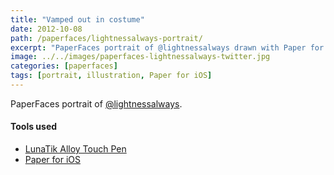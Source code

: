 ```yaml
---
title: "Vamped out in costume"
date: 2012-10-08
path: /paperfaces/lightnessalways-portrait/
excerpt: "PaperFaces portrait of @lightnessalways drawn with Paper for iOS on an iPad."
image: ../../images/paperfaces-lightnessalways-twitter.jpg
categories: [paperfaces]
tags: [portrait, illustration, Paper for iOS]
---
```


PaperFaces portrait of [@lightnessalways](https://twitter.com/lightnessalways).

#### Tools used

- [LunaTik Alloy Touch Pen](https://www.amazon.com/gp/product/B00821TR7G/ref=as_li_ss_tl?ie=UTF8&tag=mademist-20&linkCode=as2&camp=1789&creative=390957&creativeASIN=B00821TR7G)
- [Paper for iOS](https://paper.bywetransfer.com/)
